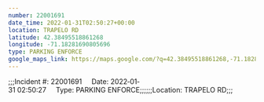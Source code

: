 ```yaml
---
number: 22001691
date_time: 2022-01-31T02:50:27+00:00
location: TRAPELO RD
latitude: 42.38495518861268
longitude: -71.18281690805696
type: PARKING ENFORCE
google_maps_link: https://maps.google.com/?q=42.38495518861268,-71.18281690805696
---
```


;;;Incident #: 22001691     Date: 2022‐01‐31 02:50:27     Type: PARKING ENFORCE;;;;;;Location: TRAPELO RD;;;
